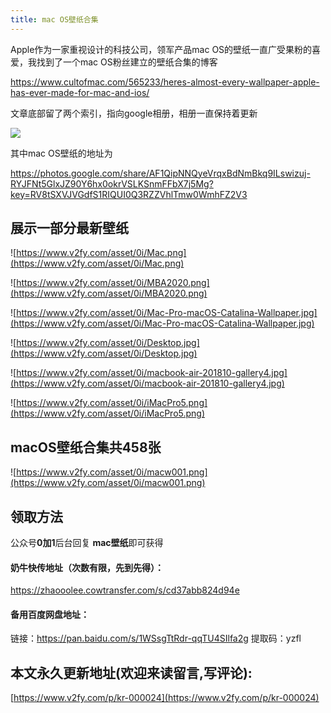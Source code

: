 ```yaml
---
title: mac OS壁纸合集
---
```


Apple作为一家重视设计的科技公司，领军产品mac OS的壁纸一直广受果粉的喜爱，我找到了一个mac OS粉丝建立的壁纸合集的博客

https://www.cultofmac.com/565233/heres-almost-every-wallpaper-apple-has-ever-made-for-mac-and-ios/


文章底部留了两个索引，指向google相册，相册一直保持着更新

![](https://www.v2fy.com/asset/0i/macios.png)

其中mac OS壁纸的地址为

https://photos.google.com/share/AF1QipNNQyeVrqxBdNmBkq9ILswizuj-RYJFNt5GlxJZ90Y6hx0okrVSLKSnmFFbX7j5Mg?key=RV8tSXVJVGdfS1RIQUI0Q3RZZVhlTmw0WmhFZ2V3





## 展示一部分最新壁纸

![https://www.v2fy.com/asset/0i/Mac.png](https://www.v2fy.com/asset/0i/Mac.png)


![https://www.v2fy.com/asset/0i/MBA2020.png](https://www.v2fy.com/asset/0i/MBA2020.png)


![https://www.v2fy.com/asset/0i/Mac-Pro-macOS-Catalina-Wallpaper.jpg](https://www.v2fy.com/asset/0i/Mac-Pro-macOS-Catalina-Wallpaper.jpg)


![https://www.v2fy.com/asset/0i/Desktop.jpg](https://www.v2fy.com/asset/0i/Desktop.jpg)


![https://www.v2fy.com/asset/0i/macbook-air-201810-gallery4.jpg](https://www.v2fy.com/asset/0i/macbook-air-201810-gallery4.jpg)


![https://www.v2fy.com/asset/0i/iMacPro5.png](https://www.v2fy.com/asset/0i/iMacPro5.png)



## macOS壁纸合集共458张

![https://www.v2fy.com/asset/0i/macw001.png](https://www.v2fy.com/asset/0i/macw001.png)



## 领取方法

公众号**0加1**后台回复 **mac壁纸**即可获得


#### 奶牛快传地址（次数有限，先到先得）：

https://zhaooolee.cowtransfer.com/s/cd37abb824d94e


#### 备用百度网盘地址：

链接：https://pan.baidu.com/s/1WSsgTtRdr-qqTU4SIlfa2g 
提取码：yzfl


## 本文永久更新地址(欢迎来读留言,写评论):

[https://www.v2fy.com/p/kr-000024](https://www.v2fy.com/p/kr-000024)
